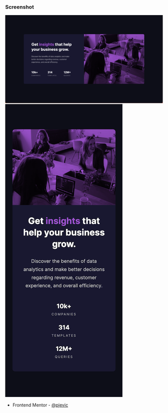 ### Screenshot

![](./screenshot-desktop.png)
![](./screenshot-mobile.png)

- Frontend Mentor - [@pjevic](https://www.frontendmentor.io/profile/pjevic)
